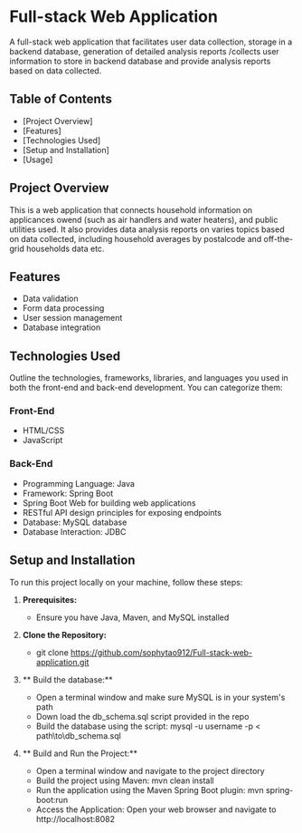 # Full-stack Web Application

A full-stack web application that facilitates user data collection, storage in a backend database, generation of detailed analysis reports /collects user information to store in backend database and provide analysis reports based on data collected.

## Table of Contents

- [Project Overview]
- [Features]
- [Technologies Used]
- [Setup and Installation]
- [Usage]


## Project Overview

This is a web application that connects household information on applicances owend (such as air handlers and water heaters), and public utilities used. It also provides data analysis reports on varies topics based on data collected, including household averages by postalcode and off-the-grid households data etc.

## Features

- Data validation
- Form data processing
- User session management
- Database integration

## Technologies Used

Outline the technologies, frameworks, libraries, and languages you used in both the front-end and back-end development. You can categorize them:

### Front-End

- HTML/CSS
- JavaScript

### Back-End

- Programming Language: Java
- Framework: Spring Boot
- Spring Boot Web for building web applications
- RESTful API design principles for exposing endpoints
- Database: MySQL database
- Database Interaction: JDBC

## Setup and Installation
To run this project locally on your machine, follow these steps:

1. **Prerequisites:**
   - Ensure you have Java, Maven, and MySQL installed

2. **Clone the Repository:**
   - git clone https://github.com/sophytao912/Full-stack-web-application.git

3. ** Build the database:**
   - Open a terminal window and make sure MySQL is in your system's path
   - Down load the db_schema.sql script provided in the repo
   - Build the database using the script: mysql -u username -p < path\to\db_schema.sql

4. ** Build and Run the Project:**
   - Open a terminal window and navigate to the project directory
   - Build the project using Maven: mvn clean install
   - Run the application using the Maven Spring Boot plugin: mvn spring-boot:run
   - Access the Application: Open your web browser and navigate to http://localhost:8082
  

